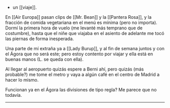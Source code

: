 - un [[viaje]].

En [[Air Europa]] pasan clips de [[Mr. Bean]] y la [[Pantera Rosa]], y la fracción de comida vegetariana en el menú es mínima (pero no importa). Dormí la primera hora de vuelo (me levanté más temprano que de costumbre), hasta que el niñe que viajaba en el asiento de adelante me tocó las piernas de forma inesperada.

Una parte de mí extraña ya a [[Lady Burup]], y al fin de semana juntos y con el Ágora que no será este; pero estoy contento por viajar y ella está en buenas manos (L. se queda con ella).

Al llegar al aeropuerto quizás espere a Berni ahí, pero quizás (más probable?) me tome el metro y vaya a algún café en el centro de Madrid a hacer lo mismo.

Funcionan ya en el Ágora las divisiones de tipo regla? Me parece que no todavía.

---


